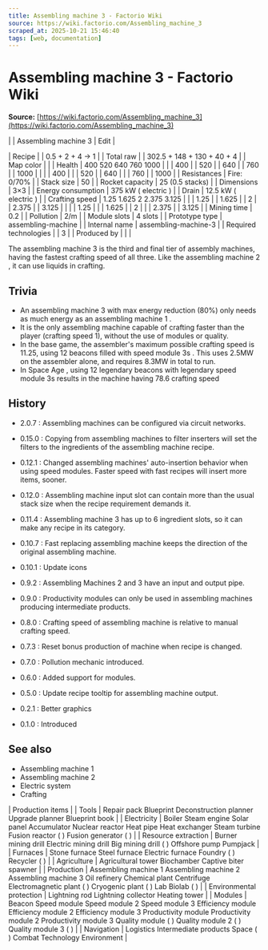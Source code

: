 ```yaml
---
title: Assembling machine 3 - Factorio Wiki
source: https://wiki.factorio.com/Assembling_machine_3
scraped_at: 2025-10-21 15:46:40
tags: [web, documentation]
---
```


# Assembling machine 3 - Factorio Wiki

**Source:** [https://wiki.factorio.com/Assembling_machine_3](https://wiki.factorio.com/Assembling_machine_3)


|  | Assembling machine 3 | Edit |

| Recipe |
| 0.5 + 2 + 4 → 1 |
| Total raw |
| 302.5 + 148 + 130 + 40 + 4 |
| Map color |  |
| Health | 400 520 640 760 1000 |  |  | 400 |  | 520 |  | 640 |  | 760 |  | 1000 |
|  |  | 400 |
|  | 520 |  | 640 |
|  | 760 |  | 1000 |
| Resistances | Fire: 0/70% |
| Stack size | 50 |
| Rocket capacity | 25 (0.5 stacks) |
| Dimensions | 3×3 |
| Energy consumption | 375 kW ( electric ) |
| Drain | 12.5 kW ( electric ) |
| Crafting speed | 1.25 1.625 2 2.375 3.125 |  |  | 1.25 |  | 1.625 |  | 2 |  | 2.375 |  | 3.125 |
|  |  | 1.25 |
|  | 1.625 |  | 2 |
|  | 2.375 |  | 3.125 |
| Mining time | 0.2 |
| Pollution | 2/m |
| Module slots | 4 slots |
| Prototype type | assembling-machine |
| Internal name | assembling-machine-3 |
| Required technologies |
| 3 |
| Produced by |
|  |

The assembling machine 3 is the third and final tier of assembly machines, having the fastest crafting speed of all three. Like the assembling machine 2 , it can use liquids in crafting.

## Trivia

- An assembling machine 3 with max energy reduction (80%) only needs as much energy as an assembling machine 1 .
- It is the only assembling machine capable of crafting faster than the player (crafting speed 1), without the use of modules or quality.
- In the base game, the assembler's maximum possible crafting speed is 11.25, using 12 beacons filled with speed module 3s . This uses 2.5MW on the assembler alone, and requires 8.3MW in total to run.
- In Space Age , using 12 legendary beacons with legendary speed module 3s results in the machine having 78.6 crafting speed

## History

- 2.0.7 : Assembling machines can be configured via circuit networks.

- 0.15.0 : Copying from assembling machines to filter inserters will set the filters to the ingredients of the assembling machine recipe.

- 0.12.1 : Changed assembling machines' auto-insertion behavior when using speed modules. Faster speed with fast recipes will insert more items, sooner.

- 0.12.0 : Assembling machine input slot can contain more than the usual stack size when the recipe requirement demands it.

- 0.11.4 : Assembling machine 3 has up to 6 ingredient slots, so it can make any recipe in its category.

- 0.10.7 : Fast replacing assembling machine keeps the direction of the original assembling machine.

- 0.10.1 : Update icons

- 0.9.2 : Assembling Machines 2 and 3 have an input and output pipe.

- 0.9.0 : Productivity modules can only be used in assembling machines producing intermediate products.

- 0.8.0 : Crafting speed of assembling machine is relative to manual crafting speed.

- 0.7.3 : Reset bonus production of machine when recipe is changed.

- 0.7.0 : Pollution mechanic introduced.

- 0.6.0 : Added support for modules.

- 0.5.0 : Update recipe tooltip for assembling machine output.

- 0.2.1 : Better graphics

- 0.1.0 : Introduced

## See also

- Assembling machine 1
- Assembling machine 2
- Electric system
- Crafting

| Production items |
| Tools | Repair pack Blueprint Deconstruction planner Upgrade planner Blueprint book |
| Electricity | Boiler Steam engine Solar panel Accumulator Nuclear reactor Heat pipe Heat exchanger Steam turbine Fusion reactor ( ) Fusion generator ( ) |
| Resource extraction | Burner mining drill Electric mining drill Big mining drill ( ) Offshore pump Pumpjack |
| Furnaces | Stone furnace Steel furnace Electric furnace Foundry ( ) Recycler ( ) |
| Agriculture | Agricultural tower Biochamber Captive biter spawner |
| Production | Assembling machine 1 Assembling machine 2 Assembling machine 3 Oil refinery Chemical plant Centrifuge Electromagnetic plant ( ) Cryogenic plant ( ) Lab Biolab ( ) |
| Environmental protection | Lightning rod Lightning collector Heating tower |
| Modules | Beacon Speed module Speed module 2 Speed module 3 Efficiency module Efficiency module 2 Efficiency module 3 Productivity module Productivity module 2 Productivity module 3 Quality module ( ) Quality module 2 ( ) Quality module 3 ( ) |
| Navigation | Logistics Intermediate products Space ( ) Combat Technology Environment |
